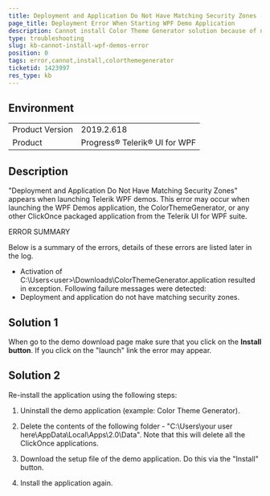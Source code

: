 ```yaml
---
title: Deployment and Application Do Not Have Matching Security Zones - Error When Launching Demos
page_title: Deployment Error When Starting WPF Demo Application
description: Cannot install Color Theme Generator solution because of no matching security zones error occurs.
type: troubleshooting
slug: kb-cannot-install-wpf-demos-error
position: 0
tags: error,cannot,install,colorthemegenerator
ticketid: 1423997
res_type: kb
---
```


## Environment
<table>
    <tbody>
	    <tr>
	    	<td>Product Version</td>
	    	<td>2019.2.618</td>
	    </tr>
	    <tr>
	    	<td>Product</td>
	    	<td>Progress® Telerik® UI for WPF</td>
	    </tr>
    </tbody>
</table>

## Description

"Deployment and Application Do Not Have Matching Security Zones" appears when launching Telerik WPF demos. This error may occur when launching the WPF Demos application, the ColorThemeGenerator, or any other ClickOnce packaged application from the Telerik UI for WPF suite.

ERROR SUMMARY  

Below is a summary of the errors, details of these errors are listed later in the log.
- Activation of C:\Users\<user>\Downloads\ColorThemeGenerator.application resulted in exception. Following failure messages were detected:
- Deployment and application do not have matching security zones.

## Solution 1

When go to the demo download page make sure that you click on the __Install button__. If you click on the "launch" link the error may appear.

## Solution 2

Re-install the application using the following steps:

1. Uninstall the demo application (example: Color Theme Generator).

2. Delete the contents of the following folder - "C:\Users\your user here\AppData\Local\Apps\2.0\Data". Note that this will delete all the ClickOnce applications.

3. Download the setup file of the demo application. Do this via the "Install" button.

4. Install the application again.
